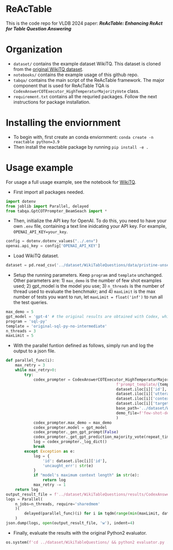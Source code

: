 # ReAcTable
This is the code repo for VLDB 2024 paper: ***ReAcTable: Enhancing ReAct for Table Question Answering***

# Organization
- ```dataset/``` contains the example dataset WikiTQ. This dataset is cloned from the [original WikiTQ dataset](https://github.com/ppasupat/WikiTableQuestions).  
- ```notebooks/``` contains the example usage of this github repo. 
- ```tabqa/``` contains the main script of the ReAcTable framework. The major component that is used for ReAcTable TQA is ```CodexAnswerCOTExecutor_HighTemperaturMajorityVote``` class. 
- ```requirement.txt``` contains all the requried packages. Follow the next instructions for package installation.

# Installing the enviornment 
- To begin with, first create an conda enviornment: ```conda create -n reactable python=3.9```
- Then install the reactable package by running ```pip install -e .```


# Usage example
For usage a full usage example, see the notebook for [WikiTQ](./notebooks/ReAcTable-MajorityVote-WikiTQ.ipynb).

- First import all packages needed.
```python
import dotenv
from joblib import Parallel, delayed
from tabqa.GptCOTPrompter_BeamSeach import *
```

- Then, initialize the API key for OpenAI. To do this, you need to have your own ```.env``` file, containing a text line inidcating your API key. For example, ```OPENAI_API_KEY=your_key```.
```python
config = dotenv.dotenv_values("../.env")
openai.api_key = config['OPENAI_API_KEY']
```

- Load WikiTQ dataset.
```python
dataset = pd.read_csv('../dataset/WikiTableQuestions/data/pristine-unseen-tables.tsv', sep='\t')
```

- Setup the running parameters. Keep ```program``` and  ```template``` unchanged. Other parameters are: 1) ```max_demo``` is the number of few shot examples used; 2) gpt_model is the model you use; 3) ```n_threads``` is the number of thread used to evaluate the benchmakr; and 4) ```maxLimit``` is the max number of tests you want to run, let ```maxLimit = float('inf')``` to run all the test queries. 
```python
max_demo = 5
gpt_model = 'gpt-4' # the original results are obtained with Codex, which is deprecated.
program = 'sql-py'
template = 'original-sql-py-no-intermediate'    
n_threads = 3
maxLimit = 5
```

- With the parallel funtion defined as follows, simply run and log the output to a json file. 
```python
def parallel_func(i):
    max_retry = 3
    while max_retry>0:
        try:
            codex_prompter = CodexAnswerCOTExecutor_HighTemperaturMajorityVote(
                                                f'prompt_template/{template}.json',
                                                dataset.iloc[i]['id'], 
                                                dataset.iloc[i]['utterance'], 
                                                dataset.iloc[i]['context'], 
                                                dataset.iloc[i]['targetValue'],  
                                                base_path='../dataset/WikiTableQuestions/',
                                                demo_file=f'few-shot-demo/WikiTQ-{program}.json',
                                                )
            codex_prompter.max_demo = max_demo
            codex_prompter.model = gpt_model
            codex_prompter._gen_gpt_prompt(False)
            codex_prompter._get_gpt_prediction_majority_vote(repeat_times=5)
            log = codex_prompter._log_dict()
            break
        except Exception as e:
            log = {
                'id': dataset.iloc[i]['id'],
                'uncaught_err': str(e)
            }
            if "model's maximum context length" in str(e):
                return log
            max_retry -= 1
    return log
output_result_file = f'../dataset/WikiTableQuestions/results/CodexAnswerCOTExecutor_HighTemperaturMajorityVote_{template}_{program}_results_pristine-unseen-tables_limit{maxLimit}_model{gpt_model}.json'
logs = Parallel(
    n_jobs=n_threads, require='sharedmem'
    )(
        delayed(parallel_func)(i) for i in tqdm(range(min(maxLimit, dataset.shape[0])))
    )    
json.dump(logs, open(output_result_file, 'w'), indent=4)
```

- Finally, evaluate the results with the original Python2 evaluator. 
```python
os.system(f'cd ../dataset/WikiTableQuestions/ && python2 evaluator.py ./results/{output_result_file.split("/")[-1]} ')
```